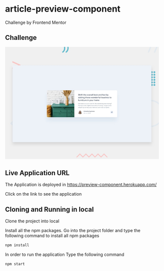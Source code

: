 # article-preview-component
Challenge by Frontend Mentor

## Challenge
![](doc/desktop-preview.jpg)

## Live Application URL

The Application is deployed in https://preview-component.herokuapp.com/

Click on the link to see the application

## Cloning and Running in local

Clone the project into local

Install all the npm packages. Go into the project folder and type the following command to install all npm packages

```bash
npm install
```

In order to run the application Type the following command

```bash
npm start
```
